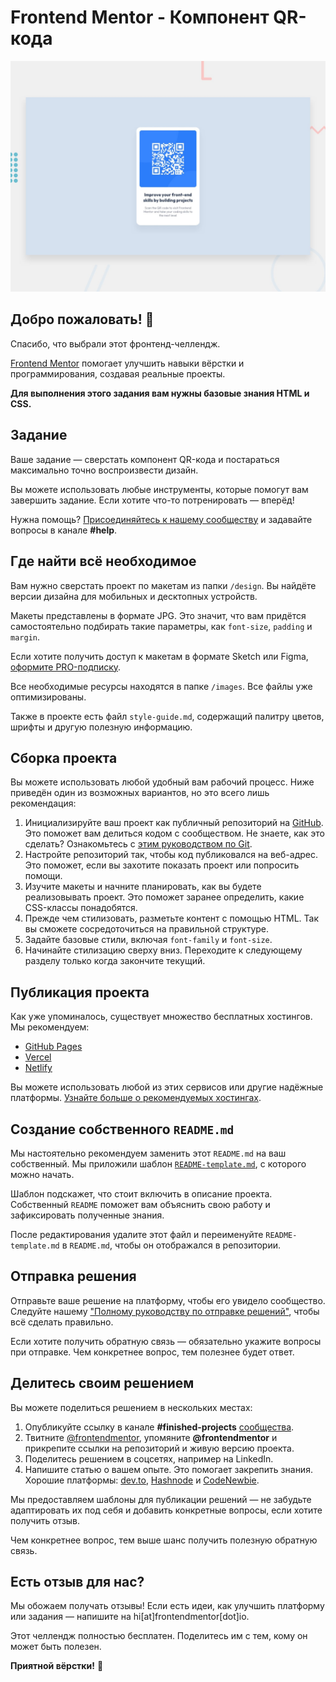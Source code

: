 # Frontend Mentor - Компонент QR-кода

![Предварительный просмотр дизайна для задания по созданию компонента QR-кода](./preview.jpg)

## Добро пожаловать! 👋

Спасибо, что выбрали этот фронтенд-челлендж.

[Frontend Mentor](https://www.frontendmentor.io) помогает улучшить навыки вёрстки и программирования, создавая реальные проекты.

**Для выполнения этого задания вам нужны базовые знания HTML и CSS.**

## Задание

Ваше задание — сверстать компонент QR-кода и постараться максимально точно воспроизвести дизайн.

Вы можете использовать любые инструменты, которые помогут вам завершить задание. Если хотите что-то потренировать — вперёд!

Нужна помощь? [Присоединяйтесь к нашему сообществу](https://www.frontendmentor.io/community) и задавайте вопросы в канале **#help**.

## Где найти всё необходимое

Вам нужно сверстать проект по макетам из папки `/design`. Вы найдёте версии дизайна для мобильных и десктопных устройств.

Макеты представлены в формате JPG. Это значит, что вам придётся самостоятельно подбирать такие параметры, как `font-size`, `padding` и `margin`.

Если хотите получить доступ к макетам в формате Sketch или Figma, [оформите PRO-подписку](https://www.frontendmentor.io/pro).

Все необходимые ресурсы находятся в папке `/images`. Все файлы уже оптимизированы.

Также в проекте есть файл `style-guide.md`, содержащий палитру цветов, шрифты и другую полезную информацию.

## Сборка проекта

Вы можете использовать любой удобный вам рабочий процесс. Ниже приведён один из возможных вариантов, но это всего лишь рекомендация:

1. Инициализируйте ваш проект как публичный репозиторий на [GitHub](https://github.com/). Это поможет вам делиться кодом с сообществом. Не знаете, как это сделать? Ознакомьтесь с [этим руководством по Git](https://try.github.io/).
2. Настройте репозиторий так, чтобы код публиковался на веб-адрес. Это поможет, если вы захотите показать проект или попросить помощи.
3. Изучите макеты и начните планировать, как вы будете реализовывать проект. Это поможет заранее определить, какие CSS-классы понадобятся.
4. Прежде чем стилизовать, разметьте контент с помощью HTML. Так вы сможете сосредоточиться на правильной структуре.
5. Задайте базовые стили, включая `font-family` и `font-size`.
6. Начинайте стилизацию сверху вниз. Переходите к следующему разделу только когда закончите текущий.

## Публикация проекта

Как уже упоминалось, существует множество бесплатных хостингов. Мы рекомендуем:

- [GitHub Pages](https://pages.github.com/)
- [Vercel](https://vercel.com/)
- [Netlify](https://www.netlify.com/)

Вы можете использовать любой из этих сервисов или другие надёжные платформы. [Узнайте больше о рекомендуемых хостингах](https://medium.com/frontend-mentor/frontend-mentor-trusted-hosting-providers-bf000dfebe).

## Создание собственного `README.md`

Мы настоятельно рекомендуем заменить этот `README.md` на ваш собственный. Мы приложили шаблон [`README-template.md`](./README-template.md), с которого можно начать.

Шаблон подскажет, что стоит включить в описание проекта. Собственный `README` поможет вам объяснить свою работу и зафиксировать полученные знания.

После редактирования удалите этот файл и переименуйте `README-template.md` в `README.md`, чтобы он отображался в репозитории.

## Отправка решения

Отправьте ваше решение на платформу, чтобы его увидело сообщество. Следуйте нашему ["Полному руководству по отправке решений"](https://medium.com/frontend-mentor/a-complete-guide-to-submitting-solutions-on-frontend-mentor-ac6384162248), чтобы всё сделать правильно.

Если хотите получить обратную связь — обязательно укажите вопросы при отправке. Чем конкретнее вопрос, тем полезнее будет ответ.

## Делитесь своим решением

Вы можете поделиться решением в нескольких местах:

1. Опубликуйте ссылку в канале **#finished-projects** [сообщества](https://www.frontendmentor.io/community).
2. Твитните [@frontendmentor](https://twitter.com/frontendmentor), упомяните **@frontendmentor** и прикрепите ссылки на репозиторий и живую версию проекта.
3. Поделитесь решением в соцсетях, например на LinkedIn.
4. Напишите статью о вашем опыте. Это помогает закрепить знания. Хорошие платформы: [dev.to](https://dev.to/), [Hashnode](https://hashnode.com/) и [CodeNewbie](https://community.codenewbie.org/).

Мы предоставляем шаблоны для публикации решений — не забудьте адаптировать их под себя и добавить конкретные вопросы, если хотите получить отзыв.

Чем конкретнее вопрос, тем выше шанс получить полезную обратную связь.

## Есть отзыв для нас?

Мы обожаем получать отзывы! Если есть идеи, как улучшить платформу или задания — напишите на hi[at]frontendmentor[dot]io.

Этот челлендж полностью бесплатен. Поделитесь им с тем, кому он может быть полезен.

**Приятной вёрстки!** 🚀